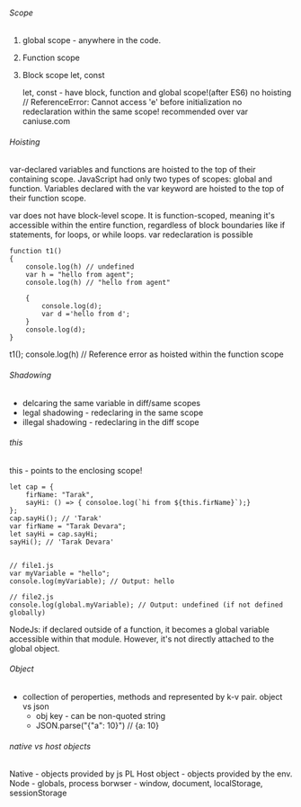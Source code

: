 ###### Scope

1. global scope - anywhere in the code.
2. Function scope
3. Block scope
    let, const

    let, const - have block, function and global scope!(after ES6)
        no hoisting // ReferenceError: Cannot access 'e' before initialization
        no redeclaration within the same scope!
        recommended over var
        caniuse.com



###### Hoisting
var-declared variables and functions are hoisted to the top of their containing scope.
JavaScript had only two types of scopes: global and function. Variables declared with the var keyword are hoisted to the top of their function scope.

var does not have block-level scope. It is function-scoped, meaning it's accessible within the entire function, regardless of block boundaries like if statements, for loops, or while loops.
var redeclaration is possible
```
function t1()
{
    console.log(h) // undefined
    var h = "hello from agent";
    console.log(h) // "hello from agent"

    {
        console.log(d);
        var d ='hello from d';
    }
    console.log(d);
}
```
t1();
console.log(h) // Reference error as hoisted within the function scope 

###### Shadowing
 - delcaring the same variable in diff/same scopes
 - legal shadowing - redeclaring in the same scope
 - illegal shadowing  - redeclaring in the diff scope

###### this
this - points to the enclosing scope!
```
let cap = {
    firName: "Tarak",
    sayHi: () => { consoloe.log(`hi from ${this.firName}`);}
};
cap.sayHi(); // 'Tarak'
var firName = "Tarak Devara";
let sayHi = cap.sayHi;
sayHi(); // 'Tarak Devara'


```


```
// file1.js
var myVariable = "hello";
console.log(myVariable); // Output: hello

// file2.js
console.log(global.myVariable); // Output: undefined (if not defined globally)
```
NodeJs: if declared outside of a function, it becomes a global variable accessible within that module. However, it's not directly attached to the global object.



###### Object
- collection of peroperties, methods and represented by k-v pair.
object vs json
    - obj key - can be non-quoted string 
    - JSON.parse("{\"a\": 10}") // {a: 10}

###### native vs host objects
Native - objects provided by js PL
Host object - objects provided by the env.
    Node - globals, process
    borwser - window, document, localStorage, sessionStorage
    
###### 
